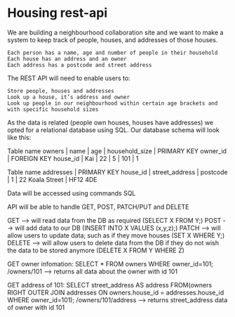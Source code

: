 # Housing rest-api

We are building a neighbourhood collaboration site and we want to make a system to keep track of people, houses, and addresses of those houses.

    Each person has a name, age and number of people in their household
    Each house has an address and an owner
    Each address has a postcode and street address

The REST API will need to enable users to:

    Store people, houses and addresses
    Look up a house, it’s address and owner
    Look up people in our neighbourhood within certain age brackets and with specific household sizes

As the data is related (people own houses, houses have addresses) we opted for a relational database using SQL.
Our database schema will look like this:

Table name owners   |    name    |    age    |    household_size    |   PRIMARY KEY owner_id    |    FOREIGN KEY house_id 
                    |    Kai     |    22     |          5           |          101              |             1

Table name addresses    |    PRIMARY KEY house_id   |    street_address    |    postcode  
                        |             1             |   22 Koala Street    |    HF12 4DE           

Data will be accessed using commands SQL 

API will be able to handle GET, POST, PATCH/PUT and DELETE

GET --> will read data from the DB as required (SELECT X FROM Y;)
POST --> will add data to our DB (INSERT INTO X VALUES (x,y,z);)
PATCH --> will allow users to update data; such as if they move houses (SET X WHERE Y;)
DELETE --> will allow users to delete data from the DB if they do not wish the data to be stored anymore (DELETE X FROM Y WHERE Z)

GET owner infomation: 
SELECT * FROM owners WHERE owner_id=101;
/owners/101 --> returns all data about the owner with id 101

GET address of 101: 
SELECT street_address AS address FROM(owners RIGHT OUTER JOIN addresses ON owners.house_id = addresses.house_id WHERE owner_id=101);
/owners/101/address --> returns street_address data of owner with id 101
